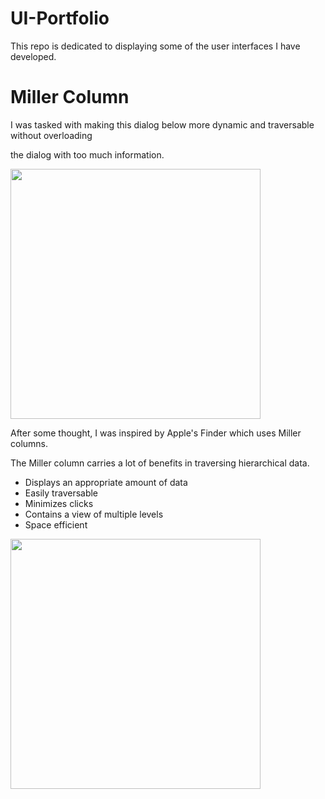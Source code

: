 # UI-Portfolio
This repo is dedicated to displaying some of the user interfaces I have developed.

# Miller Column
I was tasked with making this dialog below more dynamic and traversable without overloading 

the dialog with too much information.


<img src="https://github.com/user-attachments/assets/a7c90d7c-5ee3-447d-bdc7-8db11755e17e" height="400" />

After some thought, I was inspired by Apple's Finder which uses Miller columns. 

The Miller column carries a lot of benefits in traversing hierarchical data.
- Displays an appropriate amount of data
- Easily traversable
- Minimizes clicks
- Contains a view of multiple levels
- Space efficient
<img src="https://github.com/user-attachments/assets/91d4a838-c7e6-4fa4-9bce-591ee6cabcc8" height="400" />
